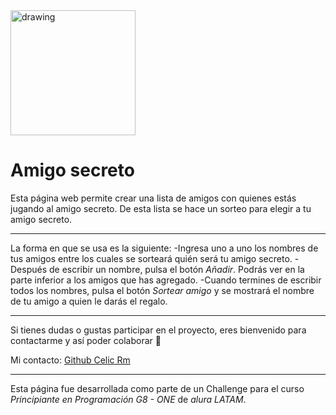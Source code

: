 <img src="https://github.com/user-attachments/assets/ed5e6639-c984-4f40-91b4-c985005721b0" alt="drawing" width="200"/>

# Amigo secreto
Esta página web permite crear una lista de amigos con quienes estás jugando al amigo secreto. De esta lista se hace un sorteo para elegir a tu amigo secreto.

---
La forma en que se usa es la siguiente:
-Ingresa uno a uno los nombres de tus amigos entre los cuales se sorteará quién será tu amigo secreto.
    -Después de escribir un nombre, pulsa el botón *Añadir*. Podrás ver en la parte inferior a los amigos que has agregado.
-Cuando termines de escribir todos los nombres, pulsa el botón *Sortear amigo* y se mostrará el nombre de tu amigo a quien le darás el regalo.

---
Si tienes dudas o gustas participar en el proyecto, eres bienvenido para contactarme y así poder colaborar :rainbow:

Mi contacto: [Github Celic Rm](https://www.github.com/QsbsRr)

---
Esta página fue desarrollada como parte de un Challenge para el curso *Principiante en Programación G8 - ONE* de *alura LATAM*.
